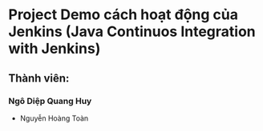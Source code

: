 # Project Demo cách hoạt động của Jenkins (Java Continuos Integration with Jenkins)
## Thành viên:
### Ngô Diệp Quang Huy
* Nguyễn Hoàng Toàn
